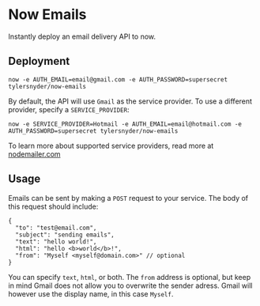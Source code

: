 # Now Emails
Instantly deploy an email delivery API to now.

## Deployment

```
now -e AUTH_EMAIL=email@gmail.com -e AUTH_PASSWORD=supersecret tylersnyder/now-emails
```

By default, the API will use `Gmail` as the service provider. To use a different provider, specify a `SERVICE_PROVIDER`:

```
now -e SERVICE_PROVIDER=Hotmail -e AUTH_EMAIL=email@hotmail.com -e AUTH_PASSWORD=supersecret tylersnyder/now-emails
```

To learn more about supported service providers, read more at [nodemailer.com](https://nodemailer.com/smtp/well-known/)

## Usage

Emails can be sent by making a `POST` request to your service. The body of this request should include:
```
{
  "to": "test@email.com",
  "subject": "sending emails",
  "text": "hello world!",
  "html": "hello <b>world</b>!",
  "from": "Myself <myself@domain.com>" // optional
}
```

You can specify `text`, `html`, or both. The `from` address is optional, but keep in mind Gmail does not allow you to overwrite the sender adress. Gmail will however use the display name, in this case `Myself`.